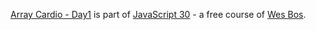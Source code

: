 [Array Cardio - Day1](https://courses.wesbos.com/account/access/584bb38699ec21353f30dee2/view/3dabaeb847) is part of [JavaScript 30](https://javascript30.com/) - a free course of [Wes Bos](https://twitter.com/wesbos).